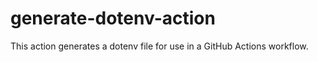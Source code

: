 # generate-dotenv-action

This action generates a dotenv file for use in a GitHub Actions workflow.
